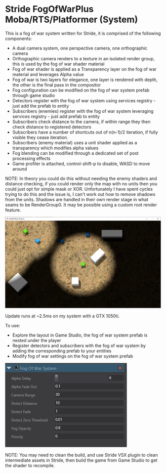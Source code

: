 # Stride FogOfWarPlus Moba/RTS/Platformer (System)

This is a fog of war system written for Stride, it is comprised of the following components:
- A dual camera system, one perspective camera, one orthographic camera
- Orthographic camera renders to a texture in an isolated render group, this is used by the fog of war shader material
- Fog of war shader is applied as a Transparency layer on the fog of war material and leverages Alpha value
- Fog of war is two layers for elegance, one layer is rendered with depth, the other is the final pass in the compositor
- Fog configuration can be modified on the fog of war system prefab through game studio
- Detectors register with the fog of war system using services registry - just add the prefab to entity
- Subscribers (enemies) register with the fog of war system leveraging services registry - just add prefab to entity
- Subscribers check distance to the camera, if within range they then check distance to registered detectors
- Subscribers have a number of shortcuts out of n(n-1)/2 iteration, if fully visible they cease iteration.
- Subscribers (enemy material) uses a unit shader applied as a transparency which modifies alpha values
- Fog blending can be modified through a dedicated set of post processing effects
- Game profiler is attached, control-shift-p to disable, WASD to move around

NOTE: In theory you could do this without needing the enemy shaders and distance checking, if you could render only the map with no units then you could just opt for simple mask or XOR. Unfortunately I have spent  cycles trying to do this and the issue is, I can't work out how to remove shadows from the units. Shadows are handled in their own render stage in what seams to be RenderGroup0. It may be possible using a custom root render feature.

 <img src="Screenshot1.png">

Update runs at ~2.5ms on my system with a GTX 1050ti.

To use:
- Explore the layout in Game Studio, the fog of war system prefab is nested under the player
- Register detectors and subscribers with the fog of war system by adding the corresponding prefab to your entities
- Modify fog of war settings on the fog of war system prefab

 <img src="Screenshot2.png">

NOTE: You may need to clean the build, and use Stride VSX plugin to clean intermediate assets in Stride, then build the game from Game Studio to get the shader to recompile.
